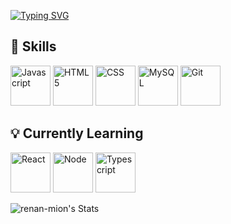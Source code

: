 [![Typing SVG](https://readme-typing-svg.demolab.com?font=Geo&size=42&pause=1000&color=00FFD2&width=435&lines=Hi%2C+I'm+Renan)](https://git.io/typing-svg)

## 🚀 Skills

<div>
    <img height="64" src="https://cdn.jsdelivr.net/gh/devicons/devicon@latest/icons/javascript/javascript-original.svg" alt="Javascript"/></code>
    <img height="64" src="https://cdn.jsdelivr.net/gh/devicons/devicon@latest/icons/html5/html5-original.svg" alt="HTML5"/></code>
    <img height="64" src="https://cdn.jsdelivr.net/gh/devicons/devicon@latest/icons/css3/css3-original.svg" alt="CSS"/></code>
    <img height="64" src="https://cdn.jsdelivr.net/gh/devicons/devicon@latest/icons/mysql/mysql-original.svg" alt="MySQL"/></code>
    <img height="64" src="https://cdn.jsdelivr.net/gh/devicons/devicon@latest/icons/git/git-original.svg" alt="Git"/></code>
</div>

## 💡 Currently Learning

<div>
    <img height="64" src="https://cdn.jsdelivr.net/gh/devicons/devicon@latest/icons/react/react-original.svg" alt="React"/></code>
    <img height="64" src="https://cdn.jsdelivr.net/gh/devicons/devicon@latest/icons/nodejs/nodejs-original.svg" alt="Node"/></code>
    <img height="64" src="https://cdn.jsdelivr.net/gh/devicons/devicon@latest/icons/typescript/typescript-original.svg" alt="Typescript"/></code>
          
</div>

![renan-mion's Stats](https://github-readme-stats.vercel.app/api?username=renan-mion&theme=vue-dark&show_icons=true&hide_border=true&count_private=true)
